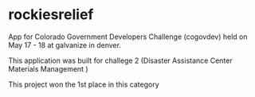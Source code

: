 rockiesrelief
=============

App for Colorado Government Developers Challenge (cogovdev) held on May 17 - 18 at galvanize in denver.

This application was built for challege 2 (Disaster Assistance Center Materials Management )

This project won the 1st place in this category

